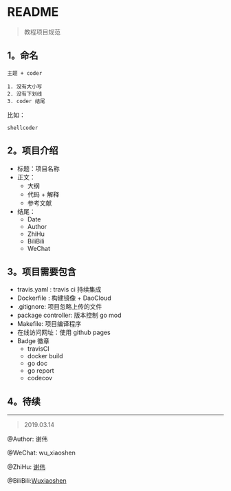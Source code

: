 # README

> 教程项目规范


## 1。命名

```text
主题 + coder

1. 没有大小写
2. 没有下划线
3. coder 结尾

```

比如：

`shellcoder`

## 2。项目介绍

- 标题：项目名称
- 正文：
    - 大纲
    - 代码 + 解释
    - 参考文献
- 结尾：
    - Date
    - Author
    - ZhiHu
    - BiliBili
    - WeChat

## 3。项目需要包含

- travis.yaml : travis ci 持续集成
- Dockerfile : 构建镜像 + DaoCloud
- .gitignore: 项目忽略上传的文件
- package controller: 版本控制 go mod
- Makefile: 项目编译程序
- 在线访问网址：使用 github pages
- Badge 徽章
    - travisCI
    - docker build
    - go doc
    - go report
    - codecov


## 4。待续


---

> 2019.03.14

@Author: 谢伟

@WeChat: wu_xiaoshen

@ZhiHu: [谢伟](https://www.zhihu.com/people/wu-xiao-shen-16/activities)

@BiliBili:[Wuxiaoshen](https://space.bilibili.com/10056291)